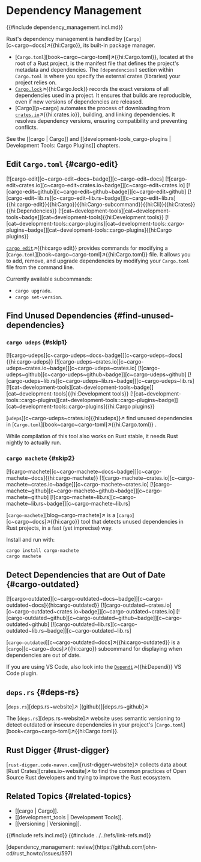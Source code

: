 # Dependency Management

{{#include dependency_management.incl.md}}

Rust's dependency management is handled by [`Cargo`][c~cargo~docs]↗{{hi:Cargo}}, its built-in package manager.

- [`Cargo.toml`][book~cargo~cargo-toml]↗{{hi:Cargo.toml}}, located at the root of a Rust project, is the manifest file that defines the project's metadata and dependencies.
The `[dependencies]` section within `Cargo.toml` is where you specify the external crates (libraries) your project relies on.
- [`Cargo.lock`](https://doc.rust-lang.org/cargo/guide/cargo-toml-vs-cargo-lock.html)↗{{hi:Cargo.lock}} records the exact versions of all dependencies used in a project. It ensures that builds are reproducible, even if new versions of dependencies are released.
- [Cargo][p~cargo] automates the process of downloading from [`crates.io`](https://crates.io)↗{{hi:crates.io}}, building, and linking dependencies. It resolves dependency versions, ensuring compatibility and preventing conflicts.

See the [[cargo | Cargo]] and [[development-tools_cargo-plugins | Development Tools: Cargo Plugins]] chapters.

## Edit `Cargo.toml` {#cargo-edit}

[![cargo-edit][c~cargo-edit~docs~badge]][c~cargo-edit~docs] [![cargo-edit~crates.io][c~cargo-edit~crates.io~badge]][c~cargo-edit~crates.io] [![cargo-edit~github][c~cargo-edit~github~badge]][c~cargo-edit~github] [![cargo-edit~lib.rs][c~cargo-edit~lib.rs~badge]][c~cargo-edit~lib.rs]{{hi:cargo-edit}}{{hi:Cargo}}{{hi:Cargo-subcommand}}{{hi:Cli}}{{hi:Crates}}{{hi:Dependencies}} [![cat~development-tools][cat~development-tools~badge]][cat~development-tools]{{hi:Development tools}} [![cat~development-tools::cargo-plugins][cat~development-tools::cargo-plugins~badge]][cat~development-tools::cargo-plugins]{{hi:Cargo plugins}}

[`cargo edit`](https://docs.rs/crate/cargo-edit/latest)↗{{hi:cargo edit}} provides commands for modifying a [`Cargo.toml`][book~cargo~cargo-toml]↗{{hi:Cargo.toml}} file. It allows you to add, remove, and upgrade dependencies by modifying your `Cargo.toml` file from the command line.

Currently available subcommands:

- `cargo upgrade`.
- `cargo set-version`.

## Find Unused Dependencies {#find-unused-dependencies}

### `cargo udeps` {#skip1}

[![cargo-udeps][c~cargo-udeps~docs~badge]][c~cargo-udeps~docs]{{hi:cargo-udeps}}
[![cargo-udeps~crates.io][c~cargo-udeps~crates.io~badge]][c~cargo-udeps~crates.io]
[![cargo-udeps~github][c~cargo-udeps~github~badge]][c~cargo-udeps~github]
[![cargo-udeps~lib.rs][c~cargo-udeps~lib.rs~badge]][c~cargo-udeps~lib.rs]
[![cat~development-tools][cat~development-tools~badge]][cat~development-tools]{{hi:Development tools}}
[![cat~development-tools::cargo-plugins][cat~development-tools::cargo-plugins~badge]][cat~development-tools::cargo-plugins]{{hi:Cargo plugins}}

[`udeps`][c~cargo-udeps~crates.io]{{hi:udeps}}↗ find unused dependencies in [`Cargo.toml`][book~cargo~cargo-toml]↗{{hi:Cargo.toml}} .

While compilation of this tool also works on Rust stable, it needs Rust nightly to actually run.

### `cargo machete` {#skip2}

[![cargo-machete][c~cargo-machete~docs~badge]][c~cargo-machete~docs]{{hi:cargo-machete}}
[![cargo-machete~crates.io][c~cargo-machete~crates.io~badge]][c~cargo-machete~crates.io]
[![cargo-machete~github][c~cargo-machete~github~badge]][c~cargo-machete~github]
[![cargo-machete~lib.rs][c~cargo-machete~lib.rs~badge]][c~cargo-machete~lib.rs]

[`cargo-machete`][blog~cargo-machete]↗ is a [`cargo`][c~cargo~docs]↗{{hi:cargo}} tool that detects unused dependencies in Rust projects, in a fast (yet imprecise) way.

Install and run with:

```sh
cargo install cargo-machete
cargo machete
```

## Detect Dependencies that are Out of Date {#cargo-outdated}

[![cargo-outdated][c~cargo-outdated~docs~badge]][c~cargo-outdated~docs]{{hi:cargo-outdated}}
[![cargo-outdated~crates.io][c~cargo-outdated~crates.io~badge]][c~cargo-outdated~crates.io]
[![cargo-outdated~github][c~cargo-outdated~github~badge]][c~cargo-outdated~github]
[![cargo-outdated~lib.rs][c~cargo-outdated~lib.rs~badge]][c~cargo-outdated~lib.rs]

[`cargo-outdated`][c~cargo-outdated~docs]↗{{hi:cargo-outdated}} is a [`cargo`][c~cargo~docs]↗{{hi:cargo}} subcommand for displaying when dependencies are out of date.

If you are using VS Code, also look into the [`Dependi`](https://marketplace.visualstudio.com/items?itemName=fill-labs.dependi)↗{{hi:Dependi}} VS Code plugin.

## `deps.rs` {#deps-rs}

[`deps.rs`][deps.rs~website]↗ [(github)][deps.rs~github]↗

The [`deps.rs`][deps.rs~website]↗ website uses semantic versioning to detect outdated or insecure dependencies in your project's [`Cargo.toml`][book~cargo~cargo-toml]↗{{hi:Cargo.toml}}.

## Rust Digger {#rust-digger}

[`rust-digger.code-maven.com`][rust-digger~website]↗ collects data about [Rust Crates][crates.io~website]↗ to find the common practices of Open Source Rust developers and trying to improve the Rust ecosystem.

## Related Topics {#related-topics}

- [[cargo | Cargo]].
- [[development_tools | Development Tools]].
- [[versioning | Versioning]].

{{#include refs.incl.md}}
{{#include ../../refs/link-refs.md}}

<div class="hidden">
[dependency_management: review](https://github.com/john-cd/rust_howto/issues/597)
</div>
